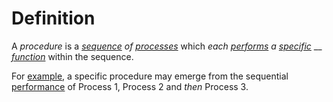 # Definition

A _procedure_ is a [_sequence_](https://github.com/gcassel/Modular-Organization-Terminology/blob/master/terms/sequence.md) _of_ [_processes_](https://github.com/gcassel/Modular-Organization-Terminology/blob/master/terms/process.md) which _each_ [_performs_](https://github.com/gcassel/Modular-Organization-Terminology/blob/master/terms/perform.md) _a_ [_specific_](https://github.com/gcassel/Modular-Organization-Terminology/blob/master/terms/specific.md) __ [_function_](https://github.com/gcassel/Modular-Organization-Terminology/blob/master/terms/function.md) within the sequence.

For [example](https://github.com/gcassel/Modular-Organization-Terminology/blob/master/terms/example.md), a specific procedure may emerge from the sequential [performance](https://github.com/gcassel/Modular-Organization-Terminology/blob/master/terms/perform.md) of Process 1, Process 2 and _then_ Process 3.
